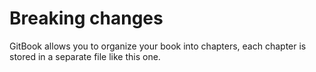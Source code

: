 # Breaking changes

GitBook allows you to organize your book into chapters, each chapter is stored in a separate file like this one.
